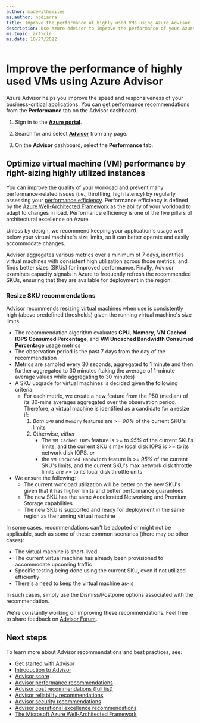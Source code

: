 ```yaml
---
author: madewithsmiles
ms.author: ngdiarra
title: Improve the performance of highly used VMs using Azure Advisor
description: Use Azure Advisor to improve the performance of your Azure virtual machines with consistent high utilization.
ms.topic: article
ms.date: 10/27/2022
---
```


# Improve the performance of highly used VMs using Azure Advisor

Azure Advisor helps you improve the speed and responsiveness of your business-critical applications. You can get performance recommendations from the **Performance** tab on the Advisor dashboard.

1. Sign in to the [**Azure portal**](https://portal.azure.com).

1. Search for and select [**Advisor**](https://aka.ms/azureadvisordashboard) from any page.

1. On the **Advisor** dashboard, select the **Performance** tab.

## Optimize virtual machine (VM) performance by right-sizing highly utilized instances 

You can improve the quality of your workload and prevent many performance-related issues (i.e., throttling, high latency) by regularly assessing your [performance efficiency](/azure/architecture/framework/scalability/overview). Performance efficiency is defined by the [Azure Well-Architected Framework](/azure/architecture/framework/) as the ability of your workload to adapt to changes in load. Performance efficiency is one of the five pillars of architectural excellence on Azure.  

Unless by design, we recommend keeping your application's usage well below your virtual machine's size limits, so it can better operate and easily accommodate changes.

Advisor aggregates various metrics over a minimum of 7 days, identifies virtual machines with consistent high utilization across those metrics, and finds better sizes (SKUs) for improved performance. Finally, Advisor examines capacity signals in Azure to frequently refresh the recommended SKUs, ensuring that they are available for deployment in the region.

### Resize SKU recommendations

Advisor recommends resizing virtual machines when use is consistently high (above predefined thresholds) given the running virtual machine's size limits.

-	The recommendation algorithm evaluates **CPU**, **Memory**, **VM Cached IOPS Consumed Percentage**, and **VM Uncached Bandwidth Consumed Percentage** usage metrics
- The observation period is the past 7 days from the day of the recommendation
- Metrics are sampled every 30 seconds, aggregated to 1 minute and then further aggregated to 30 minutes (taking the average of 1-minute average values while aggregating to 30 minutes)
- A SKU upgrade for virtual machines is decided given the following criteria: 
  - For each metric, we create a new feature from the P50 (median) of its 30-mins averages aggregated over the observation period. Therefore, a virtual machine is identified as a candidate for a resize if:
    1) _Both_ `CPU` and `Memory` features are >= *90%* of the current SKU's limits
    2) Otherwise, _either_ 
        * The `VM Cached IOPS` feature is >= to *95%* of the current SKU's limits, and the current SKU's max local disk IOPS is >= to its network disk IOPS. _or_
        * the `VM Uncached Bandwidth` feature is >= *95%* of the current SKU's limits, and the current SKU's max network disk throttle limits are >= to its local disk throttle units  
- We ensure the following:
  - The current workload utilization will be better on the new SKU's given that it has higher limits and better performance guarantees
  - The new SKU has the same Accelerated Networking and Premium Storage capabilities 
  - The new SKU is supported and ready for deployment in the same region as the running virtual machine


In some cases, recommendations can't be adopted or might not be applicable, such as some of these common scenarios (there may be other cases):
- The virtual machine is short-lived
- The current virtual machine has already been provisioned to accommodate upcoming traffic
- Specific testing being done using the current SKU, even if not utilized efficiently
- There's a need to keep the virtual machine as-is

In such cases, simply use the Dismiss/Postpone options associated with the recommendation. 

We're constantly working on improving these recommendations. Feel free to share feedback on [Advisor Forum](https://aka.ms/advisorfeedback).

## Next steps

To learn more about Advisor recommendations and best practices, see:
* [Get started with Advisor](advisor-get-started.md)
* [Introduction to Advisor](advisor-overview.md)
* [Advisor score](azure-advisor-score.md)
* [Advisor performance recommendations](advisor-reference-performance-recommendations.md)
* [Advisor cost recommendations (full list)](advisor-reference-cost-recommendations.md)
* [Advisor reliability recommendations](advisor-reference-reliability-recommendations.md)
* [Advisor security recommendations](advisor-security-recommendations.md)
* [Advisor operational excellence recommendations](advisor-reference-operational-excellence-recommendations.md)
* [The Microsoft Azure Well-Architected Framework](/azure/architecture/framework/)